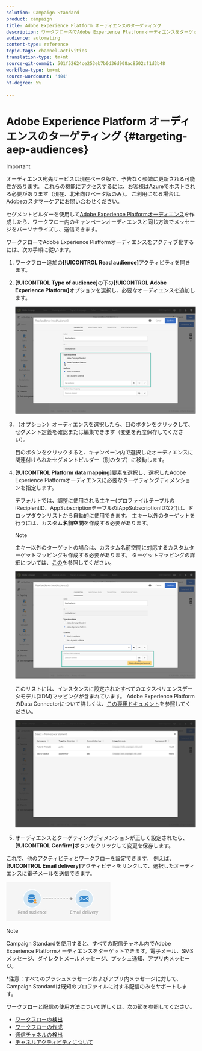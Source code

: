```yaml
---
solution: Campaign Standard
product: campaign
title: Adobe Experience Platform オーディエンスのターゲティング
description: ワークフロー内でAdobe Experience Platformオーディエンスをターゲットする方法を説明します。
audience: automating
content-type: reference
topic-tags: channel-activities
translation-type: tm+mt
source-git-commit: 501f52624ce253eb7b0d36d908ac8502cf1d3b48
workflow-type: tm+mt
source-wordcount: '404'
ht-degree: 5%

---
```



# Adobe Experience Platform オーディエンスのターゲティング {#targeting-aep-audiences}

>[!IMPORTANT]
>
>オーディエンス宛先サービスは現在ベータ版で、予告なく頻繁に更新される可能性があります。 これらの機能にアクセスするには、お客様はAzureでホストされる必要があります（現在、北米向けベータ版のみ）。 ご利用になる場合は、Adobeカスタマーケアにお問い合わせください。

セグメントビルダーを使用して[Adobe Experience Platformオーディエンス](../../audiences/using/aep-about-audience-destinations-service.md)を作成したら、ワークフロー内のキャンペーンオーディエンスと同じ方法でメッセージをパーソナライズし、送信できます。

ワークフローでAdobe Experience Platformオーディエンスをアクティブ化するには、次の手順に従います。

1. ワークフロー追加の&#x200B;**[!UICONTROL Read audience]**&#x200B;アクティビティを開きます。

1. **[!UICONTROL Type of audience]**&#x200B;の下の&#x200B;**[!UICONTROL Adobe Experience Platform]**&#x200B;オプションを選択し、必要なオーディエンスを追加します。

   ![](assets/aep_wkf_readaudience.png)

1. （オプション）オーディエンスを選択したら、目のボタンをクリックして、セグメント定義を確認または編集できます（変更を再度保存してください）。

   目のボタンをクリックすると、キャンペーン内で選択したオーディエンスに関連付けられたセグメントビルダー（別のタブ）に移動します。

1. **[!UICONTROL Platform data mapping]**&#x200B;要素を選択し、選択したAdobe Experience Platformオーディエンスに必要なターゲティングディメンションを指定します。

   デフォルトでは、調整に使用される主キー(プロファイルテーブルのiRecipientID、AppSubscriptionテーブルのiAppSubscriptionIDなど)は、ドロップダウンリストから自動的に使用できます。 主キー以外のターゲットを行うには、カスタム&#x200B;**名前空間**&#x200B;を作成する必要があります。

   >[!NOTE]
   >
   >主キー以外のターゲットの場合は、カスタム名前空間に対応するカスタムターゲットマッピングも作成する必要があります。 ターゲットマッピングの詳細については、[この](../../administration/using/target-mappings-in-campaign.md)を参照してください。

   ![](assets/aep_wkf_readaudience_namespace.png)

   このリストには、インスタンスに設定されたすべてのエクスペリエンスデータモデル(XDM)マッピングが含まれています。 Adobe Experience PlatformのData Connectorについて詳しくは、[この専用ドキュメント](../../developing/using/aep-about-data-connector.md)を参照してください。

   ![](assets/aep_wkf_readaudience_namespace2.png)

1. オーディエンスとターゲティングディメンションが正しく設定されたら、**[!UICONTROL Confirm]**&#x200B;ボタンをクリックして変更を保存します。

これで、他のアクティビティとワークフローを設定できます。 例えば、**[!UICONTROL Email delivery]**&#x200B;アクティビティをリンクして、選択したオーディエンスに電子メールを送信できます。

![](assets/aep_wkf_email.png)

>[!NOTE]
>
>Campaign Standardを使用すると、すべての配信チャネル内でAdobe Experience Platformオーディエンスをターゲットできます。電子メール、SMSメッセージ、ダイレクトメールメッセージ、プッシュ通知、アプリ内メッセージ。
>
>*注意：すべてのプッシュメッセージおよびアプリ内メッセージに対して、Campaign Standardは既知のプロファイルに対する配信のみをサポートします。

ワークフローと配信の使用方法について詳しくは、次の節を参照してください。

* [ワークフローの検出](../../automating/using/get-started-workflows.md)
* [ワークフローの作成](../../automating/using/building-a-workflow.md)
* [通信チャネルの検出](../../channels/using/get-started-communication-channels.md)
* [チャネルアクティビティについて](../../automating/using/about-channel-activities.md)
